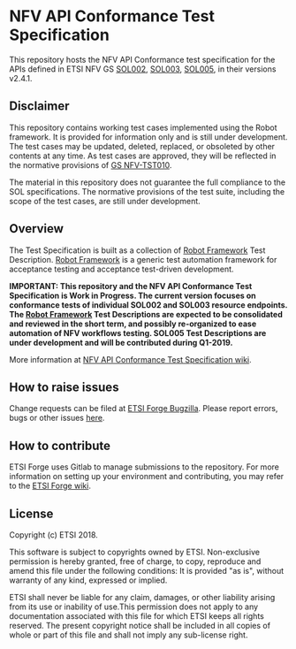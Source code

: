 # NFV API Conformance Test Specification

This repository hosts the NFV API Conformance test specification for 
the APIs defined in ETSI NFV GS [SOL002](https://www.etsi.org/deliver/etsi_gs/NFV-SOL/001_099/002/02.04.01_60/gs_NFV-SOL002v020401p.pdf), [SOL003](https://www.etsi.org/deliver/etsi_gs/NFV-SOL/001_099/003/02.04.01_60/gs_NFV-SOL003v020401p.pdf), [SOL005](http://www.etsi.org/deliver/etsi_gs/NFV-SOL/001_099/005/02.04.01_60/gs_NFV-SOL005v020401p.pdf), in their versions v2.4.1.

## Disclaimer

This repository contains working test cases implemented using the Robot 
framework. It is provided for information only and is still under development. 
The test cases may be updated, deleted, replaced, or obsoleted by other 
contents at any time. As test cases are approved, they will be reflected 
in the normative provisions of 
[GS NFV-TST010](https://docbox.etsi.org/isg/nfv/open/Drafts/TST010_API_Conformance_Testing).

The material in this repository does not guarantee the full compliance 
to the SOL specifications. The normative provisions of the test suite, 
including the scope of the test cases, are still under development. 


## Overview

The Test Specification is built as a collection of [Robot Framework](robotframework.org/) Test Description. [Robot Framework](robotframework.org/) is a generic test automation framework for acceptance testing and acceptance test-driven development.

**IMPORTANT: This repository and the NFV API Conformance Test Specification is Work in Progress. The current version focuses on conformance tests of individual SOL002 and SOL003 resource endpoints. The [Robot Framework](robotframework.org/) Test Descriptions are expected to be consolidated and reviewed in the short term, and possibly re-organized to ease automation of NFV workflows testing. SOL005 Test Descriptions are under development and will be contributed during Q1-2019.**

More information at [NFV API Conformance Test Specification wiki](https://forge.etsi.org/gitlab/nfv/stf-557/api-tests/wikis/NFV-API-Conformance-Test-Specification).

## How to raise issues

Change requests can be filed at [ETSI Forge Bugzilla](<LINK>). Please report errors, bugs or other issues [here](https://forge.etsi.org/bugzilla/enter_bug.cgi?product=NFV).

## How to contribute

ETSI Forge uses Gitlab to manage submissions to the repository.
For more information on setting up your environment and contributing, you may refer to the [ETSI Forge wiki](https://forge.etsi.org/wiki/index.php/Main_Page).

## License

Copyright (c) ETSI 2018.
 
This software is subject to copyrights owned by ETSI. Non-exclusive permission 
is hereby granted, free of charge, to copy, reproduce and amend this file 
under the following conditions: It is provided "as is", without warranty of any 
kind, expressed or implied. 

ETSI shall never be liable for any claim, damages, or other liability arising 
from its use or inability of use.This permission does not apply to any documentation 
associated with this file for which ETSI keeps all rights reserved. The present 
copyright notice shall be included in all copies of whole or part of this 
file and shall not imply any sub-license right.
